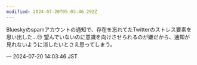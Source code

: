 ```yaml
---
modified: 2024-07-20T05:03:46.292Z
---
```


<p>Blueskyのspamアカウントの通知で、存在を忘れてたTwitterのストレス要素を思い出した…😔 望んでいないのに意識を向けさせられるのが嫌だから、通知が見れないように消したいとさえ思ってしまう。</p>

&mdash; 2024-07-20 14:03:46 JST

<!-- Original URL: https://mastodon.social/@sakuramochi0/112817066887761920-->
